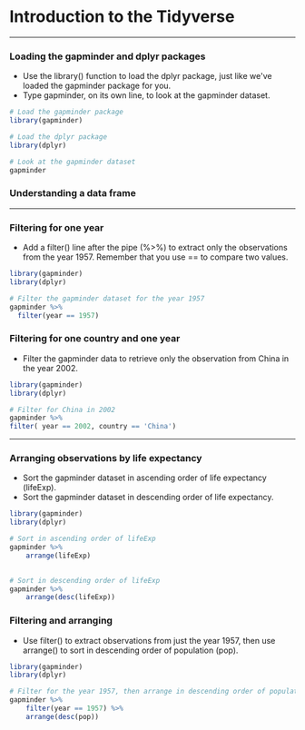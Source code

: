 # Introduction to the Tidyverse
---
### Loading the gapminder and dplyr packages
* Use the library() function to load the dplyr package, just like we've loaded the gapminder package for you.
* Type gapminder, on its own line, to look at the gapminder dataset.
```r
# Load the gapminder package
library(gapminder)

# Load the dplyr package
library(dplyr)

# Look at the gapminder dataset
gapminder
```
### Understanding a data frame
---
### Filtering for one year
* Add a filter() line after the pipe (%>%) to extract only the observations from the year 1957. Remember that you use == to compare two values.
```r
library(gapminder)
library(dplyr)

# Filter the gapminder dataset for the year 1957
gapminder %>%
  filter(year == 1957)
```
### Filtering for one country and one year
* Filter the gapminder data to retrieve only the observation from China in the year 2002.
```r
library(gapminder)
library(dplyr)

# Filter for China in 2002
gapminder %>%
filter( year == 2002, country == 'China')
```
---
### Arranging observations by life expectancy
* Sort the gapminder dataset in ascending order of life expectancy (lifeExp).
* Sort the gapminder dataset in descending order of life expectancy.
```r
library(gapminder)
library(dplyr)

# Sort in ascending order of lifeExp
gapminder %>%
    arrange(lifeExp)

  
# Sort in descending order of lifeExp
gapminder %>%
    arrange(desc(lifeExp))
```
### Filtering and arranging
* Use filter() to extract observations from just the year 1957, then use arrange() to sort in descending order of population (pop).
```r
library(gapminder)
library(dplyr)

# Filter for the year 1957, then arrange in descending order of population
gapminder %>%
    filter(year == 1957) %>%
    arrange(desc(pop))
```
